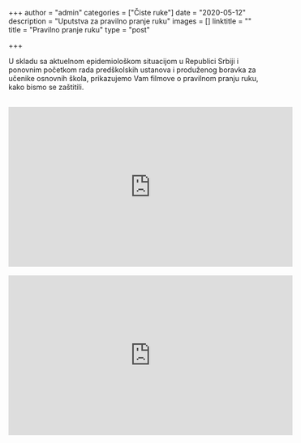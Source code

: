 +++
author = "admin"
categories = ["Čiste ruke"]
date = "2020-05-12"
description = "Uputstva za pravilno pranje ruku"
images = []
linktitle = ""
title = "Pravilno pranje ruku"
type = "post"

+++

U skladu sa aktuelnom epidemiološkom situacijom u Republici Srbiji i ponovnim početkom rada predškolskih ustanova
i produženog boravka za učenike osnovnih škola, prikazujemo Vam filmove o pravilnom pranju ruku, kako bismo se zaštitili.

</br>

<div>
<iframe width="560" height="315" src="https://www.youtube.com/embed/yw6VmZMIj-U" frameborder="0" allow="accelerometer; autoplay; encrypted-media; gyroscope; picture-in-picture" allowfullscreen></iframe>
</div>

</br>

<div>
<iframe width="560" height="315" src="https://www.youtube.com/embed/tZ6rS65G5Xg" frameborder="0" allow="accelerometer; autoplay; encrypted-media; gyroscope; picture-in-picture" allowfullscreen></iframe>
</div>
